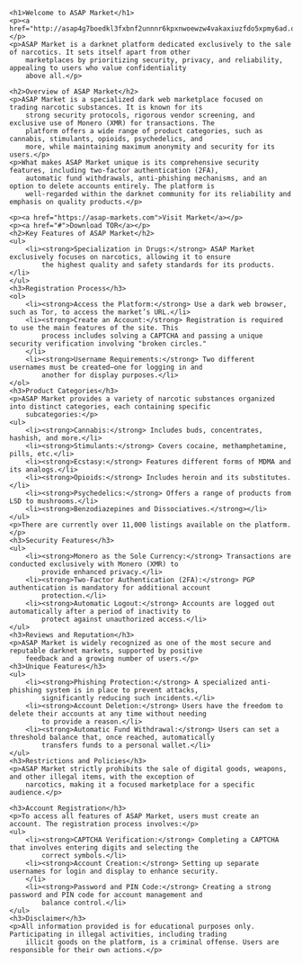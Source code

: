 <body>

    <h1>Welcome to ASAP Market</h1>
    <p><a href="http://asap4g7boedkl3fxbnf2unnnr6kpxnwoewzw4vakaxiuzfdo5xpmy6ad.onion/">http://asap4g7boedkl3fxbnf2unnnr6kpxnwoewzw4vakaxiuzfdo5xpmy6ad.onion/</a></p>
    <p>ASAP Market is a darknet platform dedicated exclusively to the sale of narcotics. It sets itself apart from other
        marketplaces by prioritizing security, privacy, and reliability, appealing to users who value confidentiality
        above all.</p>

    <h2>Overview of ASAP Market</h2>
    <p>ASAP Market is a specialized dark web marketplace focused on trading narcotic substances. It is known for its
        strong security protocols, rigorous vendor screening, and exclusive use of Monero (XMR) for transactions. The
        platform offers a wide range of product categories, such as cannabis, stimulants, opioids, psychedelics, and
        more, while maintaining maximum anonymity and security for its users.</p>
    <p>What makes ASAP Market unique is its comprehensive security features, including two-factor authentication (2FA),
        automatic fund withdrawals, anti-phishing mechanisms, and an option to delete accounts entirely. The platform is
        well-regarded within the darknet community for its reliability and emphasis on quality products.</p>

    <p><a href="https://asap-markets.com">Visit Market</a></p>
    <p><a href="#">Download TOR</a></p>
    <h2>Key Features of ASAP Market</h2>
    <ul>
        <li><strong>Specialization in Drugs:</strong> ASAP Market exclusively focuses on narcotics, allowing it to ensure
            the highest quality and safety standards for its products.</li>
    </ul>
    <h3>Registration Process</h3>
    <ol>
        <li><strong>Access the Platform:</strong> Use a dark web browser, such as Tor, to access the market’s URL.</li>
        <li><strong>Create an Account:</strong> Registration is required to use the main features of the site. This
            process includes solving a CAPTCHA and passing a unique security verification involving "broken circles."
        </li>
        <li><strong>Username Requirements:</strong> Two different usernames must be created—one for logging in and
            another for display purposes.</li>
    </ol>
    <h3>Product Categories</h3>
    <p>ASAP Market provides a variety of narcotic substances organized into distinct categories, each containing specific
        subcategories:</p>
    <ul>
        <li><strong>Cannabis:</strong> Includes buds, concentrates, hashish, and more.</li>
        <li><strong>Stimulants:</strong> Covers cocaine, methamphetamine, pills, etc.</li>
        <li><strong>Ecstasy:</strong> Features different forms of MDMA and its analogs.</li>
        <li><strong>Opioids:</strong> Includes heroin and its substitutes.</li>
        <li><strong>Psychedelics:</strong> Offers a range of products from LSD to mushrooms.</li>
        <li><strong>Benzodiazepines and Dissociatives.</strong></li>
    </ul>
    <p>There are currently over 11,000 listings available on the platform.</p>
    <h3>Security Features</h3>
    <ul>
        <li><strong>Monero as the Sole Currency:</strong> Transactions are conducted exclusively with Monero (XMR) to
            provide enhanced privacy.</li>
        <li><strong>Two-Factor Authentication (2FA):</strong> PGP authentication is mandatory for additional account
            protection.</li>
        <li><strong>Automatic Logout:</strong> Accounts are logged out automatically after a period of inactivity to
            protect against unauthorized access.</li>
    </ul>
    <h3>Reviews and Reputation</h3>
    <p>ASAP Market is widely recognized as one of the most secure and reputable darknet markets, supported by positive
        feedback and a growing number of users.</p>
    <h3>Unique Features</h3>
    <ul>
        <li><strong>Phishing Protection:</strong> A specialized anti-phishing system is in place to prevent attacks,
            significantly reducing such incidents.</li>
        <li><strong>Account Deletion:</strong> Users have the freedom to delete their accounts at any time without needing
            to provide a reason.</li>
        <li><strong>Automatic Fund Withdrawal:</strong> Users can set a threshold balance that, once reached, automatically
            transfers funds to a personal wallet.</li>
    </ul>
    <h3>Restrictions and Policies</h3>
    <p>ASAP Market strictly prohibits the sale of digital goods, weapons, and other illegal items, with the exception of
        narcotics, making it a focused marketplace for a specific audience.</p>

    <h3>Account Registration</h3>
    <p>To access all features of ASAP Market, users must create an account. The registration process involves:</p>
    <ul>
        <li><strong>CAPTCHA Verification:</strong> Completing a CAPTCHA that involves entering digits and selecting the
            correct symbols.</li>
        <li><strong>Account Creation:</strong> Setting up separate usernames for login and display to enhance security.
        </li>
        <li><strong>Password and PIN Code:</strong> Creating a strong password and PIN code for account management and
            balance control.</li>
    </ul>
    <h3>Disclaimer</h3>
    <p>All information provided is for educational purposes only. Participating in illegal activities, including trading
        illicit goods on the platform, is a criminal offense. Users are responsible for their own actions.</p>

</body>
